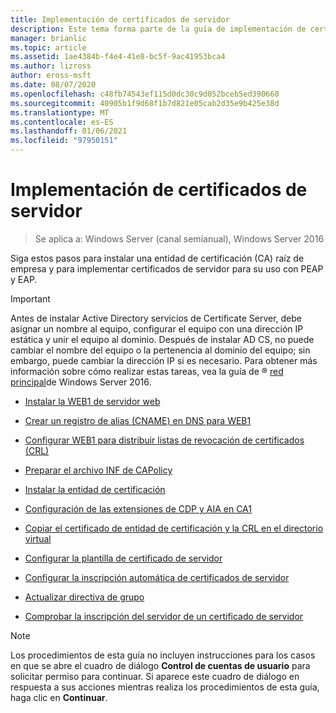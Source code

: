 ```yaml
---
title: Implementación de certificados de servidor
description: Este tema forma parte de la guía de implementación de certificados de servidor para las implementaciones cableadas e inalámbricas de 802.1 X
manager: brianlic
ms.topic: article
ms.assetid: 1ae4384b-f4e4-41e8-bc5f-9ac41953bca4
ms.author: lizross
author: eross-msft
ms.date: 08/07/2020
ms.openlocfilehash: c48fb74543ef115d0dc30c9d052bceb5ed390660
ms.sourcegitcommit: 40905b1f9d68f1b7d821e05cab2d35e9b425e38d
ms.translationtype: MT
ms.contentlocale: es-ES
ms.lasthandoff: 01/06/2021
ms.locfileid: "97950151"
---
```

# <a name="server-certificate-deployment"></a>Implementación de certificados de servidor

>Se aplica a: Windows Server (canal semianual), Windows Server 2016

Siga estos pasos para instalar una entidad de certificación (CA) raíz de empresa y para implementar certificados de servidor para su uso con PEAP y EAP.

> [!IMPORTANT]
> Antes de instalar Active Directory servicios de Certificate Server, debe asignar un nombre al equipo, configurar el equipo con una dirección IP estática y unir el equipo al dominio. Después de instalar AD CS, no puede cambiar el nombre del equipo o la pertenencia al dominio del equipo; sin embargo, puede cambiar la dirección IP si es necesario. Para obtener más información sobre cómo realizar estas tareas, vea la guía de &reg; [red principal](../../Core-Network-Guide.md)de Windows Server 2016.


-   [Instalar la WEB1 de servidor web](../../../core-network-guide/cncg/server-certs/Install-the-Web-Server-WEB1.md)

-   [Crear un registro de alias (CNAME) en DNS para WEB1](../../../core-network-guide/cncg/server-certs/Create-an-Alias-CNAME-Record-in-DNS-for-WEB1.md)

-   [Configurar WEB1 para distribuir listas de revocación de certificados (CRL)](../../../core-network-guide/cncg/server-certs/Configure-WEB1-to-Distribute-Certificate-Revocation-Lists.md)

-   [Preparar el archivo INF de CAPolicy](../../../core-network-guide/cncg/server-certs/Prepare-the-CAPolicy-inf-File.md)

-   [Instalar la entidad de certificación](../../../core-network-guide/cncg/server-certs/Install-the-Certification-Authority.md)

-   [Configuración de las extensiones de CDP y AIA en CA1](../../../core-network-guide/cncg/server-certs/Configure-the-CDP-and-AIA-Extensions-on-CA1.md)

-   [Copiar el certificado de entidad de certificación y la CRL en el directorio virtual](../../../core-network-guide/cncg/server-certs/Copy-the-CA-Certificate-and-CRL-to-the-Virtual-Directory.md)

-   [Configurar la plantilla de certificado de servidor](../../../core-network-guide/cncg/server-certs/Configure-the-Server-Certificate-Template.md)

-   [Configurar la inscripción automática de certificados de servidor](../../../core-network-guide/cncg/server-certs/Configure-Server-Certificate-Autoenrollment.md)

-   [Actualizar directiva de grupo](../../../core-network-guide/cncg/server-certs/Refresh-Group-Policy.md)

-   [Comprobar la inscripción del servidor de un certificado de servidor](../../../core-network-guide/cncg/server-certs/Verify-Server-Enrollment-of-a-Server-Certificate.md)

> [!NOTE]
> Los procedimientos de esta guía no incluyen instrucciones para los casos en que se abre el cuadro de diálogo **Control de cuentas de usuario** para solicitar permiso para continuar. Si aparece este cuadro de diálogo en respuesta a sus acciones mientras realiza los procedimientos de esta guía, haga clic en **Continuar**.




